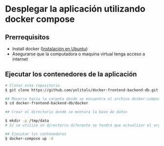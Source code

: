 # Desplegar la aplicación utilizando docker compose

## Prerrequisitos

- Install docker ([Instalación en Ubuntu](https://docs.docker.com/engine/install/ubuntu/))
- Asegurarse que la computadora o maquina virtual tenga acceso a internet

## Ejecutar los contenedores de la aplicación

```sh
# Clonar este repositorio
$ git clone https://github.com/yolitals/docker-frontend-backend-db.git

## Moverse hacia la carpeta donde se encuentra el archivo docker-compose.yml
$ cd docker-frontend-backend-db/docker

## Crear el directorio donde se montara la base de datos

$ mkdir -p /tmp/data
# Si se utiliza un directorio diferente se tendrá que actualizar el argumento: device, en la sección: volumes del archivo docker/docker-compose.yml

## Ejecutar los contenedores
$ docker-compose up -d

```

